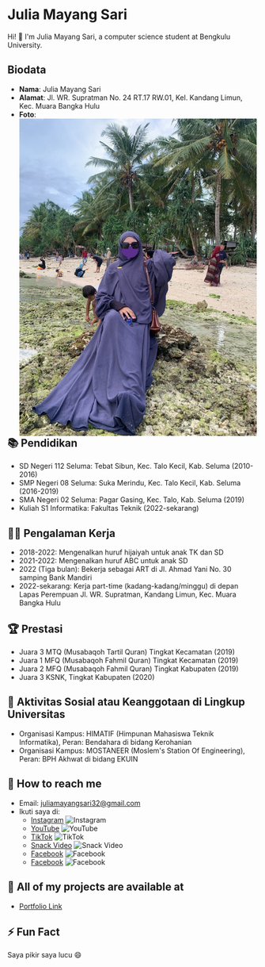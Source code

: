 # Julia Mayang Sari

Hi! 👋 I'm Julia Mayang Sari, a computer science student at Bengkulu University.

## Biodata
- **Nama**: Julia Mayang Sari
- **Alamat**: Jl. WR. Supratman No. 24 RT.17 RW.01, Kel. Kandang Limun, Kec. Muara Bangka Hulu
- **Foto**: <img src="ft.jpg" style="float: right; margin-left: 20px;">

## 📚 Pendidikan
- SD Negeri 112 Seluma: Tebat Sibun, Kec. Talo Kecil, Kab. Seluma (2010-2016)
- SMP Negeri 08 Seluma: Suka Merindu, Kec. Talo Kecil, Kab. Seluma (2016-2019)
- SMA Negeri 02 Seluma: Pagar Gasing, Kec. Talo, Kab. Seluma (2019)
- Kuliah S1 Informatika: Fakultas Teknik (2022-sekarang)

## 👩‍💼 Pengalaman Kerja
- 2018-2022: Mengenalkan huruf hijaiyah untuk anak TK dan SD
- 2021-2022: Mengenalkan huruf ABC untuk anak SD
- 2022 (Tiga bulan): Bekerja sebagai ART di Jl. Ahmad Yani No. 30 samping Bank Mandiri
- 2022-sekarang: Kerja part-time (kadang-kadang/minggu) di depan Lapas Perempuan Jl. WR. Supratman, Kandang Limun, Kec. Muara Bangka Hulu

## 🏆 Prestasi
- Juara 3 MTQ (Musabaqoh Tartil Quran) Tingkat Kecamatan (2019)
- Juara 1 MFQ (Musabaqoh Fahmil Quran) Tingkat Kecamatan (2019)
- Juara 2 MFQ (Musabaqoh Fahmil Quran) Tingkat Kabupaten (2019)
- Juara 3 KSNK, Tingkat Kabupaten (2020)

## 🌟 Aktivitas Sosial atau Keanggotaan di Lingkup Universitas
- Organisasi Kampus: HIMATIF (Himpunan Mahasiswa Teknik Informatika), Peran: Bendahara di bidang Kerohanian
- Organisasi Kampus: MOSTANEER (Moslem's Station Of Engineering), Peran: BPH Akhwat di bidang EKUIN

## 📧 How to reach me
- Email: juliamayangsari32@gmail.com
- Ikuti saya di:
  - [Instagram](https://www.instagram.com/julia_mayang_?igsh=MXA4bjd5dW54cmc3OQ==) ![Instagram](instagram_icon.png)
  - [YouTube](https://youtube.com/@yank17?si=E3fwLtRPpTImYxeW) ![YouTube](youtube_icon.png)
  - [TikTok](https://www.tiktok.com/@juliamayangsari2?_t=8m7j3nj2tQ0&_r=1) ![TikTok](tiktok_icon.png)
  - [Snack Video](https://s.snackvideo.com/u/@ehdot318/TsdA0IC4) ![Snack Video](snackvideo_icon.png)
  - [Facebook](https://www.facebook.com/juliamayang.mayang) ![Facebook](facebook_icon.png)
  - [Facebook](https://www.facebook.com/yanxbhocil.tobooyah) ![Facebook](facebook_icon.png)

## 📂 All of my projects are available at
- [Portfolio Link](https://mayang17.github.io/mayangindex.html/)

## ⚡ Fun Fact
Saya pikir saya lucu 😄

